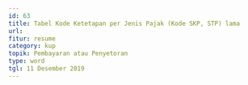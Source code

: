 ```yaml
---
id: 63
title: Tabel Kode Ketetapan per Jenis Pajak (Kode SKP, STP) lama
url:
fitur: resume
category: kup
topik: Pembayaran atau Penyetoran
type: word
tgl: 11 Desember 2019
---
```


